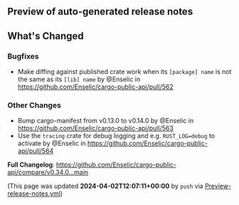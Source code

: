 ## Preview of auto-generated release notes
<!-- Release notes generated using configuration in .github/release.yml at main -->

## What's Changed
### Bugfixes
* Make diffing against published crate work when its `[package] name` is not the same as its `[lib] name` by @Enselic in https://github.com/Enselic/cargo-public-api/pull/562
### Other Changes
* Bump cargo-manifest from v0.13.0 to v0.14.0 by @Enselic in https://github.com/Enselic/cargo-public-api/pull/563
* Use the `tracing` crate for debug logging and e.g. `RUST_LOG=debug` to activate by @Enselic in https://github.com/Enselic/cargo-public-api/pull/564


**Full Changelog**: https://github.com/Enselic/cargo-public-api/compare/v0.34.0...main


(This page was updated **2024-04-02T12:07:11+00:00** by `push` via [Preview-release-notes.yml](https://github.com/Enselic/cargo-public-api/actions/runs/8522465147))
